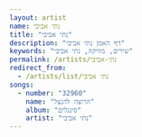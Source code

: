 ```yaml
---
layout: artist
name: נתי אביבי
title: "נתי אביבי"
description: "דף האמן נתי אביבי"
keywords: "שירים, מוזיקה, נתי אביבי"
permalink: /artists/נתי-אביבי
redirect_from:
  - /artists/list/נתי אביבי
songs:
  - number: "32960"
    name: "הרוצה להנצל"
    album: "סינגלים"
    artist: "נתי אביבי"
---
```

